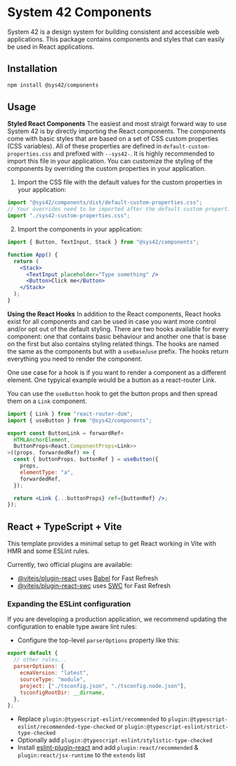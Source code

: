 # System 42 Components

System 42 is a design system for building consistent and accessible web applications. This package contains components and styles that can easily be used in React applications.

## Installation

```bash
npm install @sys42/components
```

## Usage

**Styled React Components**
The easiest and most straigt forward way to use System 42 is by directly importing the React components. The components come with basic styles that are based on a set of CSS custom properties (CSS variables). All of these properties are defined in `default-custom-properties.css` and prefixed with `--sys42-`. It is highly recommended to import this file in your application. You can customize the styling of the components by overriding the custom properties in your application.

1. Import the CSS file with the default values for the custom properties in your application:

```js
import "@sys42/components/dist/default-custom-properties.css";
// Your overrides need to be imported after the default custom properties
import "./sys42-custom-properties.css";
```

2. Import the components in your application:

```jsx
import { Button, TextInput, Stack } from "@sys42/components";

function App() {
  return (
    <Stack>
      <TextInput placeholder="Type something" />
      <Button>Click me</Button>
    </Stack>
  );
}
```

**Using the React Hooks**
In addition to the React components, React hooks exist for all components and can be used in case you want more control and/or opt out of the default styling. There are two hooks available for every component: one that contains basic behaviour and another one that is base on the first but also contains styling related things. The hooks are named the same as the components but with a `useBase`/`use` prefix. The hooks return everything you need to render the component.

One use case for a hook is if you want to render a component as a different element. One typyical example would be a button as a react-router Link.

You can use the `useButton` hook to get the button props and then spread them on a `Link` component.

```jsx
import { Link } from "react-router-dom";
import { useButton } from "@sys42/components";

export const ButtonLink = forwardRef<
  HTMLAnchorElement,
  ButtonProps<React.ComponentProps<Link>>
>((props, forwardedRef) => {
  const { buttonProps, buttonRef } = useButton({
    props,
    elementType: "a",
    forwardedRef,
  });

  return <Link {...buttonProps} ref={buttonRef} />;
});
```

## React + TypeScript + Vite

This template provides a minimal setup to get React working in Vite with HMR and some ESLint rules.

Currently, two official plugins are available:

- [@vitejs/plugin-react](https://github.com/vitejs/vite-plugin-react/blob/main/packages/plugin-react/README.md) uses [Babel](https://babeljs.io/) for Fast Refresh
- [@vitejs/plugin-react-swc](https://github.com/vitejs/vite-plugin-react-swc) uses [SWC](https://swc.rs/) for Fast Refresh

### Expanding the ESLint configuration

If you are developing a production application, we recommend updating the configuration to enable type aware lint rules:

- Configure the top-level `parserOptions` property like this:

```js
export default {
  // other rules...
  parserOptions: {
    ecmaVersion: "latest",
    sourceType: "module",
    project: ["./tsconfig.json", "./tsconfig.node.json"],
    tsconfigRootDir: __dirname,
  },
};
```

- Replace `plugin:@typescript-eslint/recommended` to `plugin:@typescript-eslint/recommended-type-checked` or `plugin:@typescript-eslint/strict-type-checked`
- Optionally add `plugin:@typescript-eslint/stylistic-type-checked`
- Install [eslint-plugin-react](https://github.com/jsx-eslint/eslint-plugin-react) and add `plugin:react/recommended` & `plugin:react/jsx-runtime` to the `extends` list
